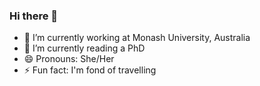 ### Hi there 👋
- 🔭 I’m currently working at Monash University, Australia
- 🌱 I’m currently reading a PhD
- 😄 Pronouns: She/Her
- ⚡ Fun fact: I'm fond of travelling 

<!--
- 👯 I’m looking to collaborate on ...
- 🤔 I’m looking for help with ...
- 💬 Ask me about ...
- 📫 How to reach me: ...
-->
